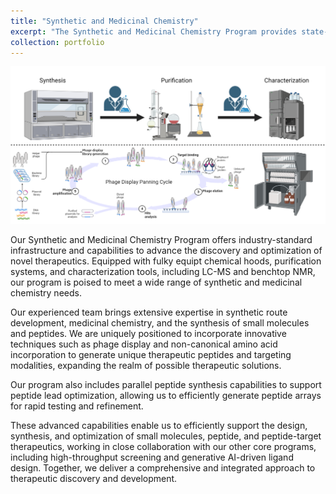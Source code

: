 ```yaml
---
title: "Synthetic and Medicinal Chemistry"
excerpt: "The Synthetic and Medicinal Chemistry Program provides state-of-the-art infrastructure for the synthesis and optimization of compounds. Our team of experts employs industry-standard instrumentation to create and refine molecules, ensuring they meet the necessary criteria for therapeutic efficacy and safety.<br/><img src='/images/MAKE.png'>"
collection: portfolio
---
```

![Make](/images/MAKE.png)

Our Synthetic and Medicinal Chemistry Program offers industry-standard infrastructure and capabilities to advance the discovery and optimization of novel therapeutics. Equipped with fulky equipt chemical hoods, purification systems, and characterization tools, including LC-MS and benchtop NMR, our program is poised to meet a wide range of synthetic and medicinal chemistry needs.

Our experienced team brings extensive expertise in synthetic route development, medicinal chemistry, and the synthesis of small molecules and peptides. We are uniquely positioned to incorporate innovative techniques such as phage display and non-canonical amino acid incorporation to generate unique therapeutic peptides and targeting modalities, expanding the realm of possible therapeutic solutions.

Our program also includes parallel peptide synthesis capabilities to support peptide lead optimization, allowing us to efficiently generate peptide arrays for rapid testing and refinement.

These advanced capabilities enable us to efficiently support the design, synthesis, and optimization of small molecules, peptide, and peptide-target therapeutics, working in close collaboration with our other core programs, including high-throughput screening and generative AI-driven ligand design. Together, we deliver a comprehensive and integrated approach to therapeutic discovery and development.

